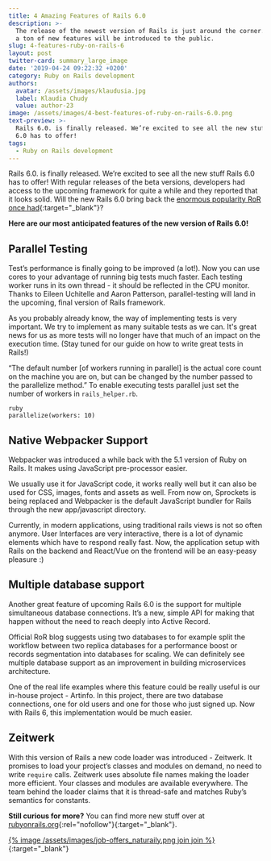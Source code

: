 ```yaml
---
title: 4 Amazing Features of Rails 6.0
description: >-
  The release of the newest version of Rails is just around the corner. With it,
  a ton of new features will be introduced to the public.
slug: 4-features-ruby-on-rails-6
layout: post
twitter-card: summary_large_image
date: '2019-04-24 09:22:32 +0200'
category: Ruby on Rails development
authors:
  avatar: /assets/images/klaudusia.jpg
  label: Klaudia Chudy
  value: author-23
image: /assets/images/4-best-features-of-ruby-on-rails-6.0.png
text-preview: >-
  Rails 6.0. is finally released. We’re excited to see all the new stuff Rails
  6.0 has to offer!
tags:
  - Ruby on Rails development
---
```

Rails 6.0. is finally released. We’re excited to see all the new stuff Rails 6.0 has to offer! With regular releases of the beta versions, developers had access to the upcoming framework for quite a while and they reported that it looks solid. Will the new Rails 6.0 bring back the [enormous popularity RoR once had](https://naturaily.com/blog/who-gives-f-about-rails){:target="_blank"}? 

**Here are our most anticipated features of the new version of Rails 6.0!**

## Parallel Testing

Test’s performance is finally going to be improved (a lot!). Now you can use cores to your advantage of running big tests much faster. Each testing worker runs in its own thread - it should be reflected in the CPU monitor. Thanks to Eileen Uchitelle and Aaron Patterson, parallel-testing will land in the upcoming, final version of Rails framework.

As you probably already know, the way of implementing tests is very important. We try to implement as many suitable tests as we can. It's great news for us as more tests will no longer have that much of an impact on the execution time. (Stay tuned for our guide on how to write great tests in Rails!)

“The default number [of workers running  in parallel] is the actual core count on the machine you are on, but can be changed by the number passed to the parallelize method.” To enable executing tests parallel just set the number of workers in `rails_helper.rb`.

```ruby
parallelize(workers: 10)
```

## Native Webpacker Support

Webpacker was introduced a while back with the 5.1 version of Ruby on Rails. It makes using JavaScript pre-processor easier. 

We usually use it for JavaScript code, it works really well but it can also be used for CSS, images, fonts and assets as well. From now on, Sprockets is being replaced and Webpacker is the default JavaScript bundler for Rails through the new app/javascript directory.

Currently, in modern applications, using traditional rails views is not so often anymore. User Interfaces are very interactive, there is a lot of dynamic elements which have to respond really fast. Now, the application setup with Rails on the backend and React/Vue on the frontend will be an easy-peasy pleasure :)

## Multiple database support

Another great feature of upcoming Rails 6.0 is the support for multiple simultaneous database connections. It’s a new, simple API for making that happen without the need to reach deeply into Active Record. 

Official RoR blog suggests using two databases to for example split the workflow between two replica databases for a performance boost or records segmentation into databases for scaling. We can definitely see multiple database support as an improvement in building microservices architecture. 

One of the real life examples where this feature could be really useful is our in-house project - Artinfo. In this project, there are two database connections, one for old users and one for those who just signed up. Now with Rails 6, this implementation would be much easier. 



## Zeitwerk

With this version of Rails a new code loader was introduced - Zeitwerk. It promises to load your project’s classes and modules on demand, no need to write `require` calls. Zeitwerk uses absolute file names making the loader more efficient. Your classes and modules are available everywhere. The team behind the loader claims that it is thread-safe and matches Ruby’s semantics for constants. 


**Still curious for more?** You can find more new stuff over at [rubyonrails.org](https://weblog.rubyonrails.org/2019/8/15/Rails-6-0-final-release){:rel="nofollow"}{:target="_blank"}. 

[{% image /assets/images/job-offers_naturaily.png join join %}](https://naturaily.com/careers){:target="_blank"}
